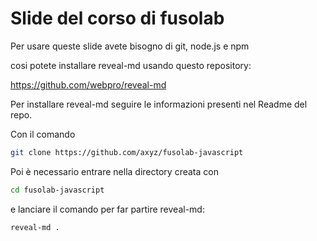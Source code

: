 # Slide del corso di fusolab

Per usare queste slide avete bisogno di git, node.js e npm

cosi potete installare reveal-md usando questo repository:

https://github.com/webpro/reveal-md 

Per installare reveal-md seguire le informazioni presenti nel Readme del repo.


Con il comando 

``` bash
git clone https://github.com/axyz/fusolab-javascript 
```

Poi è necessario entrare nella directory creata con
``` bash
cd fusolab-javascript
```

e lanciare il comando per far partire reveal-md:
``` bash
reveal-md .
``` 


